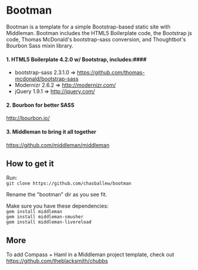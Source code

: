 # Bootman

Bootman is a template for a simple Bootstrap-based static site with Middleman. Bootman includes the HTML5 Boilerplate code, the Bootstrap js code, Thomas McDonald's bootstrap-sass conversion, and Thoughtbot's Bourbon Sass mixin library.


#### 1. HTML5 Boilerplate 4.2.0 w/ Bootstrap, includes:####
*  bootstrap-sass 2.3.1.0 => <https://github.com/thomas-mcdonald/bootstrap-sass>
*  Modernizr 2.6.2 => <http://modernizr.com/>
*  jQuery 1.9.1 => <http://jquery.com/>

#### 2. Bourbon for better SASS
<http://bourbon.io/>

#### 3. Middleman to bring it all together
<https://github.com/middleman/middleman>

How to get it
-------
Run:  
```git clone https://github.com/chasballew/bootman```

Rename the "bootman" dir as you see fit.

Make sure you have these dependencies:  
```gem install middleman```  
```gem install middleman-smusher```  
```gem install middleman-livereload```

More
----
To add Compass + Haml in a Middleman project template, check out <https://github.com/theblacksmith/chubbs>


